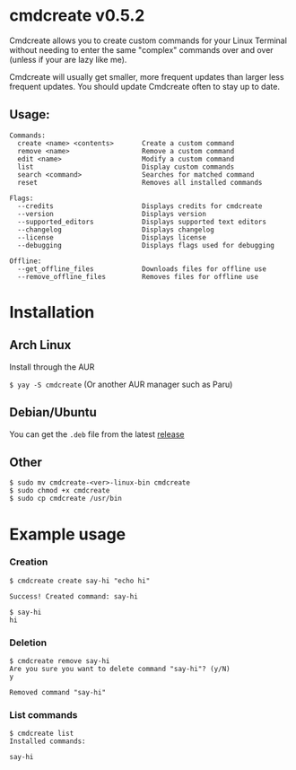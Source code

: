 # cmdcreate v0.5.2
Cmdcreate allows you to create custom commands for your Linux Terminal without needing to enter the same "complex" commands over and over (unless if your are lazy like me).

Cmdcreate will usually get smaller, more frequent updates than larger less frequent updates. You should update Cmdcreate often to stay up to date.
  
## Usage:

```
Commands:
  create <name> <contents>       Create a custom command
  remove <name>                  Remove a custom command
  edit <name>                    Modify a custom command
  list                           Display custom commands
  search <command>               Searches for matched command
  reset                          Removes all installed commands

Flags:
  --credits                      Displays credits for cmdcreate
  --version                      Displays version
  --supported_editors            Displays supported text editors
  --changelog                    Displays changelog
  --license                      Displays license
  --debugging                    Displays flags used for debugging

Offline:
  --get_offline_files            Downloads files for offline use
  --remove_offline_files         Removes files for offline use
```

# Installation

## Arch Linux
Install through the AUR

`$ yay -S cmdcreate` (Or another AUR manager such as Paru)

## Debian/Ubuntu
You can get the `.deb` file from the latest [release](https://github.com/Meme-Supplier/cmdcreate/releases)

## Other
```
$ sudo mv cmdcreate-<ver>-linux-bin cmdcreate
$ sudo chmod +x cmdcreate
$ sudo cp cmdcreate /usr/bin
```

# Example usage

### Creation
```
$ cmdcreate create say-hi "echo hi"

Success! Created command: say-hi

$ say-hi
hi
```

### Deletion
```
$ cmdcreate remove say-hi
Are you sure you want to delete command "say-hi"? (y/N)
y

Removed command "say-hi"
```

### List commands
```
$ cmdcreate list
Installed commands:

say-hi
```
